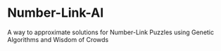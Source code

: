 # Number-Link-AI
A way to approximate solutions for Number-Link Puzzles using Genetic Algorithms and Wisdom of Crowds
